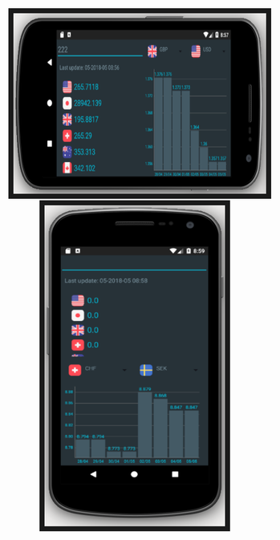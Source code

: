 <div align="center">
<img src="/art/scn_land.png" width="640" height="360" border="10"/></a>
<br>
<img src="/art/scn_portrait.png" width="360" height="640" border="10"/></div>

